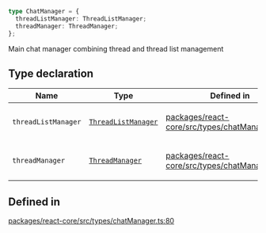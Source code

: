```ts
type ChatManager = {
  threadListManager: ThreadListManager;
  threadManager: ThreadManager;
};
```

Main chat manager combining thread and thread list management

## Type declaration

<table>
<thead>
<tr>
<th>Name</th>
<th>Type</th>
<th>Defined in</th>
</tr>
</thead>
<tbody>
<tr>
<td>

`threadListManager`

</td>
<td>

[`ThreadListManager`](ThreadListManager.md)

</td>
<td>

[packages/react-core/src/types/chatManager.ts:81](https://github.com/thesysdev/crayonai/blob/868f459d859250eef3283635b1127c3c68c35546/js/packages/react-core/src/types/chatManager.ts#L81)

</td>
</tr>
<tr>
<td>

`threadManager`

</td>
<td>

[`ThreadManager`](ThreadManager.md)

</td>
<td>

[packages/react-core/src/types/chatManager.ts:82](https://github.com/thesysdev/crayonai/blob/868f459d859250eef3283635b1127c3c68c35546/js/packages/react-core/src/types/chatManager.ts#L82)

</td>
</tr>
</tbody>
</table>

## Defined in

[packages/react-core/src/types/chatManager.ts:80](https://github.com/thesysdev/crayonai/blob/868f459d859250eef3283635b1127c3c68c35546/js/packages/react-core/src/types/chatManager.ts#L80)
